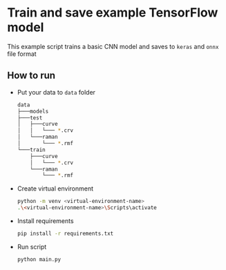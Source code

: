 # Train and save example TensorFlow model

This example script trains a basic CNN model and saves to `keras` and `onnx` file format

## How to run

- Put your data to `data` folder
    ```bash
    data
    ├───models
    ├───test
    │   ├───curve
    │   │   └─── *.crv
    │   └───raman
    │       └─── *.rmf
    └───train
        ├───curve
        │   └─── *.crv
        └───raman
            └─── *.rmf
    ```
- Create virtual environment
  ```bash
  python -m venv <virtual-environment-name>
  .\<virtual-environment-name>\Scripts\activate
  ```

- Install requirements
  ```bash
  pip install -r requirements.txt
  ```
  
- Run script
  ```bash
  python main.py
  ```
  

